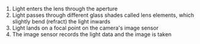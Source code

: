 1) Light enters the lens through the aperture
2) Light passes through different glass shades called lens elements, which slightly bend (refract) the light inwards
3) Light lands on a focal point on the camera's image sensor
4) The image sensor records the light data and the image is taken
 